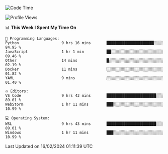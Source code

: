 <!--START_SECTION:waka-->
![Code Time](http://img.shields.io/badge/Code%20Time-568%20hrs%2014%20mins-blue)

![Profile Views](http://img.shields.io/badge/Profile%20Views-6-blue)

📊 **This Week I Spent My Time On** 

```text
💬 Programming Languages: 
Python                   9 hrs 16 mins       █████████████████████░░░░   84.95 % 
JavaScript               1 hr 1 min          ██░░░░░░░░░░░░░░░░░░░░░░░   09.46 % 
Other                    14 mins             █░░░░░░░░░░░░░░░░░░░░░░░░   02.19 % 
Docker                   11 mins             ░░░░░░░░░░░░░░░░░░░░░░░░░   01.82 % 
YAML                     9 mins              ░░░░░░░░░░░░░░░░░░░░░░░░░   01.40 % 

🔥 Editors: 
VS Code                  9 hrs 43 mins       ██████████████████████░░░   89.01 % 
WebStorm                 1 hr 11 mins        ███░░░░░░░░░░░░░░░░░░░░░░   10.99 % 

💻 Operating System: 
WSL                      9 hrs 43 mins       ██████████████████████░░░   89.01 % 
Windows                  1 hr 11 mins        ███░░░░░░░░░░░░░░░░░░░░░░   10.99 % 
```


 Last Updated on 16/02/2024 01:11:39 UTC
<!--END_SECTION:waka-->
